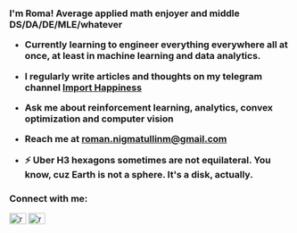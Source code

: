 <h3 align="left">I'm Roma! Average applied math enjoyer and middle DS/DA/DE/MLE/whatever


- Currently learning to **engineer everything everywhere all at once**, at least in machine learning and data analytics.

- I regularly write articles and thoughts on my telegram channel [Import Happiness](https://t.me/import_happiness)

- Ask me about **reinforcement learning, analytics, convex optimization and computer vision**

- Reach me at **roman.nigmatullinm@gmail.com**

- ⚡ **Uber H3 hexagons sometimes are not equilateral. You know, cuz Earth is not a sphere. It's a disk, actually.**



<h3 align="left">Connect with me:</h3>
<p align="left">
<a href="https://linkedin.com/in/rmnigm" target="blank"><img align="center" src="https://raw.githubusercontent.com/rahuldkjain/github-profile-readme-generator/master/src/images/icons/Social/linked-in-alt.svg" alt="rmnigm" height="20" width="30" /></a>
<a href="https://www.leetcode.com/rmnigm" target="blank"><img align="center" src="https://raw.githubusercontent.com/rahuldkjain/github-profile-readme-generator/master/src/images/icons/Social/leet-code.svg" alt="rmnigm" height="20" width="30" /></a>
</p>
